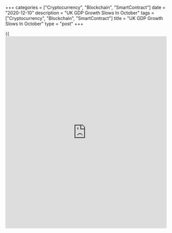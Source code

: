 +++
categories = ["Cryptocurrency", "Blockchain", "SmartContract"]
date = "2020-12-10"
description = "UK GDP Growth Slows In October"
tags = ["Cryptocurrency", "Blockchain", "SmartContract"]
title = "UK GDP Growth Slows In October"
type = "post"
+++

{{<iframe id="large-banner" src="https://www.bounty.group/#slide=10.0" width="100%" height="600" scrolling="no" style="border: 0px solid rgb(216, 221, 230); border-radius: 3px;">}}

The UK [economy][1] expanded for the sixth straight month in October but
the pace of growth moderated as expected, data from the Office for
National Statistics showed Thursday.

Gross domestic product climbed 0.4 percent month-on-month, slower than
the 1.1 percent growth seen in September. This was the sixth consecutive
monthly growth.

October GDP was 23.4 percent higher than its April 2020 low. However, it
remained 7.9 percent below the levels seen in February 2020, before the
full impact of the [coronavirus][2] pandemic.

The production-side breakdown showed that slowdown was largely caused by
the services activity. Services growth moderated to 0.2 percent in
October from 1 percent a month ago.

Meanwhile, growth in industrial output improved to 1.3 percent from 0.5
percent as manufacturing expanded 1.7 percent, following September's 0.2
percent gain.

Construction output climbed 1 percent after rising 2.9 percent in the
previous month.  
  
In October, GDP was down 8.2 percent annually, slower than the 8.4
percent fall registered in September.

Another report from the ONS showed that the visible trade gap rose to
its highest level since May 2019. The trade deficit widened to GBP 11.99
billion in October from GBP 9.34 billion in September.  
  
The total trade deficit posted deficit for the first time in seven
months. The shortfall came in at GBP 1.74 billion versus a surplus of
GBP 613 million in September.

For comments and feedback [contact](https://www.playgroundfx.com/contact/): editorial@rtt[news](https://www.letsplayfx.com/blog/forex-news-website/).com

[Economic News][1]

 **What parts of the world are seeing the best (and worst) economic
performances lately? Click[here][3] to check out our [Econ Scorecard][3]
and find out! See up-to-the-moment [ranking](https://www.playgroundfx.com/blog/crypto-exchange-ranking/)s for the best and worst
performers in [GDP][4], [unemployment rate][5], [inflation][3] and much
more.**

   1. www.rtt[news](https://www.letsplayfx.com/blog/forex-news-website/).com/Content/EconomicNews.aspx
   2. www.rtt[news](https://www.letsplayfx.com/blog/forex-news-website/).com/list/coronavirus.aspx
   3. www.rtt[news](https://www.letsplayfx.com/blog/forex-news-website/).com/economic-scorecard/world-rank/CPI/highest-performance.aspx
   4. www.rtt[news](https://www.letsplayfx.com/blog/forex-news-website/).com/economic-scorecard/world-rank/GDP/highest-performance.aspx
   5. www.rtt[news](https://www.letsplayfx.com/blog/forex-news-website/).com/economic-scorecard/world-rank/unemployment-rate/lowest-performance.aspx